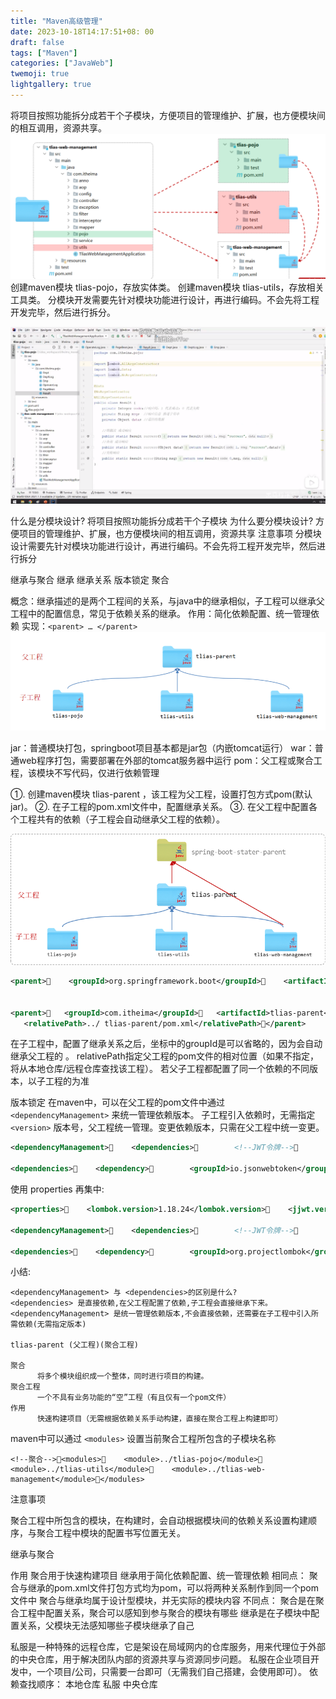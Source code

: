 ```yaml
---
title: "Maven高级管理"
date: 2023-10-18T14:17:51+08: 00
draft: false
tags: ["Maven"]
categories: ["JavaWeb"]
twemoji: true
lightgallery: true
---
```

将项目按照功能拆分成若干个子模块，方便项目的管理维护、扩展，也方便模块间的相互调用，资源共享。
![](image/2023-10-18-14-28-27.png)
创建maven模块 tlias-pojo，存放实体类。
创建maven模块 tlias-utils，存放相关工具类。
分模块开发需要先针对模块功能进行设计，再进行编码。不会先将工程开发完毕，然后进行拆分。

![](image/2023-10-18-14-26-30.png)


什么是分模块设计? 
将项目按照功能拆分成若干个子模块
为什么要分模块设计?
方便项目的管理维护、扩展，也方便模块间的相互调用，资源共享
注意事项
分模块设计需要先针对模块功能进行设计，再进行编码。不会先将工程开发完毕，然后进行拆分

继承与聚合
继承
继承关系
版本锁定
聚合

概念：继承描述的是两个工程间的关系，与java中的继承相似，子工程可以继承父工程中的配置信息，常见于依赖关系的继承。
作用：简化依赖配置、统一管理依赖
实现：`<parent> … </parent>`
![](image/2023-10-18-14-35-28.png)

jar：普通模块打包，springboot项目基本都是jar包（内嵌tomcat运行）
war：普通web程序打包，需要部署在外部的tomcat服务器中运行
pom：父工程或聚合工程，该模块不写代码，仅进行依赖管理

①. 创建maven模块 tlias-parent ，该工程为父工程，设置打包方式pom(默认jar)。
②. 在子工程的pom.xml文件中，配置继承关系。
③. 在父工程中配置各个工程共有的依赖（子工程会自动继承父工程的依赖）。


![](image/2023-10-18-14-37-17.png)


```xml
<parent>    <groupId>org.springframework.boot</groupId>    <artifactId>spring-boot-starter-parent</artifactId>    <version>2.7.5</version>    <relativePath/></parent>


<parent>   <groupId>com.itheima</groupId>   <artifactId>tlias-parent</artifactId>   <version>1.0-SNAPSHOT</version>
   <relativePath>../ tlias-parent/pom.xml</relativePath></parent>

```

在子工程中，配置了继承关系之后，坐标中的groupId是可以省略的，因为会自动继承父工程的 。
relativePath指定父工程的pom文件的相对位置（如果不指定，将从本地仓库/远程仓库查找该工程）。
若父子工程都配置了同一个依赖的不同版本，以子工程的为准


版本锁定
在maven中，可以在父工程的pom文件中通过 `<dependencyManagement>` 来统一管理依赖版本。
子工程引入依赖时，无需指定 `<version>` 版本号，父工程统一管理。变更依赖版本，只需在父工程中统一变更。
```xml
<dependencyManagement>    <dependencies>        <!--JWT令牌-->        <dependency>            <groupId>io.jsonwebtoken</groupId>            <artifactId>jjwt</artifactId>            <version>0.9.1</version>        </dependency>    </dependencies></dependencyManagement>

<dependencies>    <dependency>        <groupId>io.jsonwebtoken</groupId>        <artifactId>jjwt</artifactId>    </dependency></dependencies>


```
使用 properties 再集中:
```xml
<properties>    <lombok.version>1.18.24</lombok.version>    <jjwt.version>0.9.0</jjwt.version></properties>

<dependencyManagement>    <dependencies>        <!--JWT令牌-->        <dependency>            <groupId>io.jsonwebtoken</groupId>            <artifactId>jjwt</artifactId>            <version>${jjwt.version}</version>        </dependency>    </dependencies></dependencyManagement>

<dependencies>    <dependency>        <groupId>org.projectlombok</groupId>        <artifactId>lombok</artifactId>        <version>${lombok.version}</version>    </dependency></dependencies>

```

小结:
```
<dependencyManagement> 与 <dependencies>的区别是什么?
<dependencies> 是直接依赖,在父工程配置了依赖,子工程会直接继承下来。 
<dependencyManagement> 是统一管理依赖版本,不会直接依赖，还需要在子工程中引入所需依赖(无需指定版本)

tlias-parent (父工程)(聚合工程)

聚合
      将多个模块组织成一个整体，同时进行项目的构建。
聚合工程
      一个不具有业务功能的“空”工程（有且仅有一个pom文件）
作用
      快速构建项目（无需根据依赖关系手动构建，直接在聚合工程上构建即可）

```

maven中可以通过 `<modules>` 设置当前聚合工程所包含的子模块名称
```
<!--聚合--><modules>    <module>../tlias-pojo</module>    <module>../tlias-utils</module>    <module>../tlias-web-management</module></modules>

```
注意事项

聚合工程中所包含的模块，在构建时，会自动根据模块间的依赖关系设置构建顺序，与聚合工程中模块的配置书写位置无关。

继承与聚合

作用
聚合用于快速构建项目
继承用于简化依赖配置、统一管理依赖
相同点：
聚合与继承的pom.xml文件打包方式均为pom，可以将两种关系制作到同一个pom文件中
聚合与继承均属于设计型模块，并无实际的模块内容
不同点：
聚合是在聚合工程中配置关系，聚合可以感知到参与聚合的模块有哪些
继承是在子模块中配置关系，父模块无法感知哪些子模块继承了自己

私服是一种特殊的远程仓库，它是架设在局域网内的仓库服务，用来代理位于外部的中央仓库，用于解决团队内部的资源共享与资源同步问题。
私服在企业项目开发中，一个项目/公司，只需要一台即可（无需我们自己搭建，会使用即可）。
依赖查找顺序：
本地仓库
私服
中央仓库 



